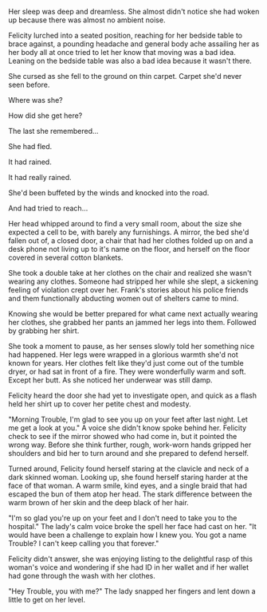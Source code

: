 Her sleep was deep and dreamless. She almost didn't notice she had woken up because there was almost no ambient noise.

Felicity lurched into a seated position, reaching for her bedside table to brace against, a pounding headache and general body ache assailing her as her body all at once tried to let her know that moving was a bad idea. Leaning on the bedside table was also a bad idea because it wasn't there.

She cursed as she fell to the ground on thin carpet. Carpet she'd never seen before. 

Where was she?

How did she get here?

The last she remembered...

She had fled.

It had rained.

It had really rained.

She'd been buffeted by the winds and knocked into the road.

And had tried to reach...

Her head whipped around to find a very small room, about the size she expected a cell to be, with barely any furnishings. A mirror, the bed she'd fallen out of, a closed door, a chair that had her clothes folded up on and a desk phone not living up to it's name on the floor, and herself on the floor covered in several cotton blankets.

She took a double take at her clothes on the chair and realized she wasn't wearing any clothes. Someone had stripped her while she slept, a sickening feeling of violation crept over her. Frank's stories about his police friends and them functionally abducting women out of shelters came to mind.

Knowing she would be better prepared for what came next actually wearing her clothes, she grabbed her pants an jammed her legs into them. Followed by grabbing her shirt.

She took a moment to pause, as her senses slowly told her something nice had happened. Her legs were wrapped in a glorious warmth she'd not known for years. Her clothes felt like they'd just come out of the tumble dryer, or had sat in front of a fire. They were wonderfully warm and soft. Except her butt. As she noticed her underwear was still damp.

Felicity heard the door she had yet to investigate open, and quick as a flash held her shirt up to cover her petite chest and modesty. 

"Morning Trouble, I'm glad to see you up on your feet after last night. Let me get a look at you." A voice she didn't know spoke behind her. Felicity check to see if the mirror showed who had come in, but it pointed the wrong way. Before she think further, rough, work-worn hands gripped her shoulders and bid her to turn around and she prepared to defend herself.

Turned around, Felicity found herself staring at the clavicle and neck of a dark skinned woman. Looking up, she found herself staring harder at the face of that woman. A warm smile, kind eyes, and a single braid that had escaped the bun of them atop her head. The stark difference between the warm brown of her skin and the deep black of her hair.

"I'm so glad you're up on your feet and I don't need to take you to the hospital." The lady's calm voice broke the spell her face had cast on her. "It would have been a challenge to explain how I knew you. You got a name Trouble? I can't keep calling you that forever." 

Felicity didn't answer, she was enjoying listing to the delightful rasp of this woman's voice and wondering if she had ID in her wallet and if her wallet had gone through the wash with her clothes.

"Hey Trouble, you with me?" The lady snapped her fingers and lent down a little to get on her level. 